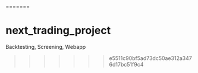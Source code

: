 =======
# next_trading_project
Backtesting, Screening, Webapp
>>>>>>> e5511c90bf5ad73dc50ae312a3476d17bc51f9c4
